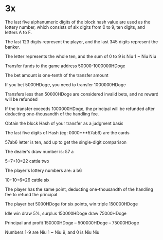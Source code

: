 # 3x

The last five alphanumeric digits of the block hash value are used as the lottery number, which consists of six digits from 0 to 9, ten digits, and letters A to F.

The last 123 digits represent the player, and the last 345 digits represent the banker.

The letter represents the whole ten, and the sum of 0 to 9 is Niu 1 \~ Niu Niu

Transfer funds to the game address 50000-1000000HDoge

The bet amount is one-tenth of the transfer amount

If you bet 5000HDoge, you need to transfer 1000000HDoge

Transfers less than 50000HDoge are considered invalid bets, and no reward will be refunded

If the transfer exceeds 1000000HDoge, the principal will be refunded after deducting one-thousandth of the handling fee.&#x20;

Obtain the block Hash of your transfer as a judgment basis

The last five digits of Hash (eg: 0000\*\*\*57ab6) are the cards

57ab6 letter is ten, add up to get the single-digit comparison

The dealer's draw number is: 57 a

5+7+10=22 cattle two

The player's lottery numbers are: a b6

10+10+6=26 cattle six

The player has the same point, deducting one-thousandth of the handling fee to refund the principal

The player bet 5000HDoge for six points, win triple 150000HDoge

Idle win draw 5%, surplus 150000HDoge draw 75000HDoge

Principal and profit 150000HDoge – 500000HDoge – 75000HDoge

Numbers 1-9 are Niu 1 \~ Niu 9, and 0 is Niu Niu





